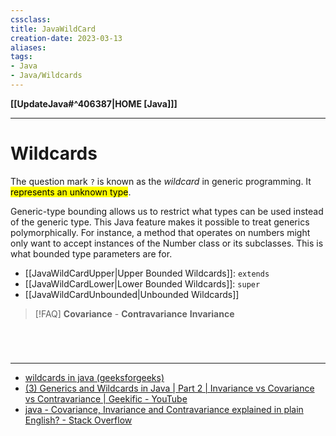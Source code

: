 ```yaml
---
cssclass:
title: JavaWildCard
creation-date: 2023-03-13
aliases:
tags:
- Java
- Java/Wildcards
---
```

**[[UpdateJava#^406387|HOME [Java]]]**

---
# Wildcards
The question mark `?` is known as the *wildcard* in generic programming. It <mark class="hltr-lightgreen">represents an unknown type</mark>.

Generic-type bounding allows us to restrict what types can be used instead of the generic type. This Java feature makes it possible to treat generics polymorphically. For instance, a method that operates on numbers might only want to accept instances of the Number class or its subclasses. This is what bounded type parameters are for.
- [[JavaWildCardUpper|Upper Bounded Wildcards]]: `extends`
- [[JavaWildCardLower|Lower Bounded Wildcards]]: `super`
- [[JavaWildCardUnbounded|Unbounded Wildcards]] 

>[!FAQ]
> **Covariance** - 
> **Contravariance**
> **Invariance**

<br>

# 
---
- [wildcards in java (geeksforgeeks)](https://www.geeksforgeeks.org/wildcards-in-java/)
- [(3) Generics and Wildcards in Java | Part 2 | Invariance vs Covariance vs Contravariance | Geekific - YouTube](https://www.youtube.com/watch?v=FXAUXvPNKi8)
- [java - Covariance, Invariance and Contravariance explained in plain English? - Stack Overflow](https://stackoverflow.com/questions/8481301/covariance-invariance-and-contravariance-explained-in-plain-english)